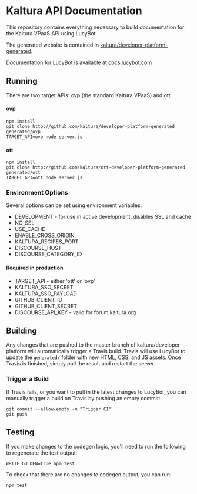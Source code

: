 # Kaltura API Documentation
This repository contains everything necessary to build
documentation for the Kaltura VPaaS API using LucyBot.

The generated website is contained in
[kaltura/developer-platform-generated](http://github.com/kaltura/developer-platform-generated).

Documentation for LucyBot is available at [docs.lucybot.com](http://docs.lucybot.com)

## Running

There are two target APIs: ovp (the standard Kaltura VPaaS) and ott.

#### ovp
```
npm install
git clone http://github.com/kaltura/developer-platform-generated generated/ovp
TARGET_API=ovp node server.js
```

#### ott
```
npm install
git clone http://github.com/kaltura/ott-developer-platform-generated generated/ott
TARGET_API=ott node server.js
```

### Environment Options
Several options can be set using environment variables:

* DEVELOPMENT - for use in active development, disables SSL and cache
* NO_SSL
* USE_CACHE
* ENABLE_CROSS_ORIGIN
* KALTURA_RECIPES_PORT
* DISCOURSE_HOST
* DISCOURSE_CATEGORY_ID

#### Required in production
* TARGET_API - either 'ott' or 'ovp'
* KALTURA_SSO_SECRET
* KALTURA_SSO_PAYLOAD
* GITHUB_CLIENT_ID
* GITHUB_CLIENT_SECRET
* DISCOURSE_API_KEY - valid for forum.kaltura.org

## Building
Any changes that are pushed to the master branch of kaltura/developer-platform
will automatically trigger a Travis build. Travis will use LucyBot to update the
`generated/` folder with new HTML, CSS, and JS assets. Once Travis is
finished, simply pull the result and restart the server.


### Trigger a Build
If Travis fails, or you want to pull in the latest changes to LucyBot,
you can manually trigger a build on Travis by pushing an empty commit:

```
git commit --allow-empty -m "Trigger CI"
git push
```

## Testing
If you make changes to the codegen logic, you'll need to run the following
to regenerate the test output:

```
WRITE_GOLDEN=true npm test
```

To check that there are no changes to codegen output, you can run:
```
npm test
```
